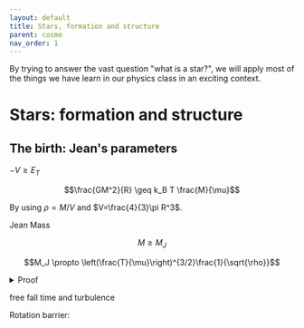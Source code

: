```yaml
---
layout: default
title: Stars, formation and structure
parent: cosmo
nav_order: 1
---
```


By trying to answer the vast question "what is a star?", we will apply most of the things we have learn in our physics class in an exciting context.

# Stars: formation and structure

## The birth: Jean's parameters

$-V\geq E_T$

$$\frac{GM^2}{R} \geq k_B T \frac{M}{\mu}$$

By using $\rho = M/V$ and $V=\frac{4}{3}\pi R^3$.

Jean Mass

$$M \geq M_{J}$$

$$M_J \propto \left(\frac{T}{\mu}\right)^{3/2}\frac{1}{\sqrt{\rho}}$$

<details>
  <summary>Proof</summary>

Starting from the inequality 

$$\frac{GM^2}{R} \geq k_B T \frac{M}{\mu}$$

We can simply isolate $M$ as

$$M^2 \geq R k_B T \frac{M}{G\mu}$$

$$M \geq \frac{R k_B T}{G\mu}$$

Now consider the density 

$$ \rho = \frac{M}{V}= \frac{3M}{4\pi R^3}$$  

such that the radius is

$$ 1/R^3 = \frac{4 \pi \rho}{3M} \Rightarrow R = \left(\frac{3M}{4 \pi \rho}\right)^{1/3} $$

Puting this in the above equation on $M$, we have

$$M \geq \frac{(3M)^{1/3} k_B T}{(4\pi \rho)^{1/3}G\mu}$$

$$M^{2/3} \geq \frac{(3)^{1/3} k_B T}{(4\pi \rho)^{1/3}G\mu}$$

$$M \geq \left(\frac{(3)^{1/3} k_B T}{(4\pi \rho)^{1/3}G\mu}\right)^{3/2}$$

$$ M\geq \frac{(3)^{1/2} (k_B T)^{3/2}}{(4\pi \rho)^{1/2}(G\mu)^{3/2}}$$

$$ M\geq \frac{\sqrt{3}k_B^{3/2}}{\sqrt{4\pi}G^{3/2}} \left(\frac{T}{\mu}\right)^{3/2}\frac{1}{\sqrt{\rho}}=M_J$$
</details>

free fall time and turbulence

Rotation barrier: